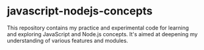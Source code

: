 # javascript-nodejs-concepts
This repository contains my practice and experimental code for learning and exploring JavaScript and Node.js concepts. It's aimed at deepening my understanding of various features and modules.
